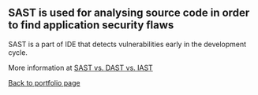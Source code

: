 ## SAST is used for analysing source code in order to find application security flaws

SAST is a part of IDE that detects vulnerabilities early in the development cycle.

More information at [SAST vs. DAST vs. IAST](https://github.com/andrzej-kotynski/Cybersecurity/blob/main/SAST%20vs.%20DAST%20vs.%20IAST.md)


<a href="https://github.com/andrzej-kotynski/andrzej-kotynski/blob/main/README.md">Back to portfolio page</a>